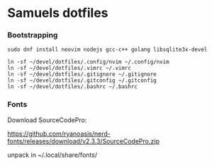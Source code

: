 # Samuels dotfiles

### Bootstrapping

```
sudo dnf install neovim nodejs gcc-c++ golang libsqlite3x-devel

ln -sf ~/devel/dotfiles/.config/nvim ~/.config/nvim
ln -sf ~/devel/dotfiles/.vimrc ~/.vimrc
ln -sf ~/devel/dotfiles/.gitignore ~/.gitignore
ln -sf ~/devel/dotfiles/.gitconfig ~/.gitconfig
ln -sf ~/devel/dotfiles/.bashrc ~/.bashrc
```
### Fonts

Download SourceCodePro:

https://github.com/ryanoasis/nerd-fonts/releases/download/v2.3.3/SourceCodePro.zip

unpack in ~/.local/share/fonts/
